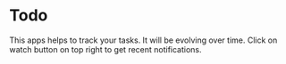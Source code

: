 # Todo

This apps helps to track your tasks. It will be evolving over time.
Click on watch button on top right to get recent notifications.

